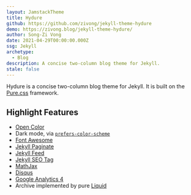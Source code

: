```yaml
---
layout: JamstackTheme
title: Hydure
github: https://github.com/zivong/jekyll-theme-hydure
demo: https://zivong.blog/jekyll-theme-hydure/
author: Song-Zi Vong
date: 2021-04-29T00:00:00.000Z
ssg: Jekyll
archetype:
  - Blog
description: A concise two-column blog theme for Jekyll.
stale: false
---
```


Hydure is a concise two-column blog theme for Jekyll. It is built on the [Pure.css](https://github.com/pure-css/pure) framework.

## Highlight Features

- [Open Color](https://github.com/yeun/open-color)
- Dark mode, via [`prefers-color-scheme`](https://developer.mozilla.org/en-US/docs/Web/CSS/@media/prefers-color-scheme)
- [Font Awesome](https://fontawesome.com/)
- [Jekyll Paginate](https://github.com/jekyll/jekyll-paginate)
- [Jekyll Feed](https://github.com/jekyll/jekyll-feed/)
- [Jekyll SEO Tag](https://github.com/jekyll/jekyll-seo-tag/)
- [MathJax](https://www.mathjax.org/)
- [Disqus](https://disqus.com/)
- [Google Analytics 4](https://support.google.com/analytics/answer/10089681?hl=en)
- Archive implemented by pure [Liquid](https://shopify.github.io/liquid/)
